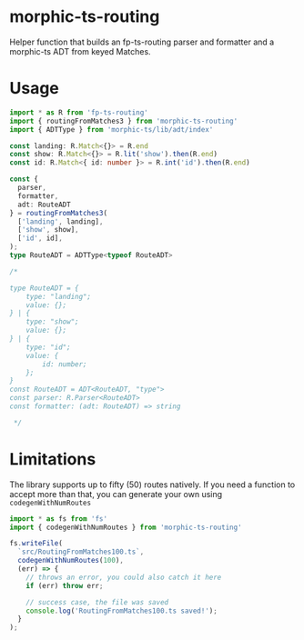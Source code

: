 # morphic-ts-routing

Helper function that builds an fp-ts-routing parser and formatter and a morphic-ts ADT from keyed Matches.

# Usage

```ts
import * as R from 'fp-ts-routing'
import { routingFromMatches3 } from 'morphic-ts-routing'
import { ADTType } from 'morphic-ts/lib/adt/index'

const landing: R.Match<{}> = R.end
const show: R.Match<{}> = R.lit('show').then(R.end)
const id: R.Match<{ id: number }> = R.int('id').then(R.end)

const {
  parser,
  formatter,
  adt: RouteADT
} = routingFromMatches3(
  ['landing', landing],
  ['show', show],
  ['id', id],
);
type RouteADT = ADTType<typeof RouteADT>

/*

type RouteADT = {
    type: "landing";
    value: {};
} | {
    type: "show";
    value: {};
} | {
    type: "id";
    value: {
        id: number;
    };
}
const RouteADT = ADT<RouteADT, "type">
const parser: R.Parser<RouteADT>
const formatter: (adt: RouteADT) => string

 */

```

# Limitations

The library supports up to fifty (50) routes natively. If you need a function to accept more than that, you can generate your own using `codegenWithNumRoutes`

```ts
import * as fs from 'fs'
import { codegenWithNumRoutes } from 'morphic-ts-routing'

fs.writeFile(
  `src/RoutingFromMatches100.ts`,
  codegenWithNumRoutes(100),
  (err) => {
    // throws an error, you could also catch it here
    if (err) throw err;

    // success case, the file was saved
    console.log('RoutingFromMatches100.ts saved!');
  }
);

```
